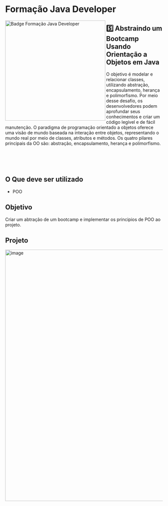# Formação Java Developer

<img align="left" height="320rem" alt="Badge Formação Java Developer" src="https://hermes.dio.me/tracks/da6041a9-80ef-409e-bd50-5e7be4dfadf6.png"/>

## 5️⃣ Abstraindo um Bootcamp Usando Orientação a Objetos em Java
 O objetivo é modelar e relacionar classes, utilizando abstração, encapsulamento, herança e polimorfismo. Por meio desse desafio, os desenvolvedores podem aprofundar seus conhecimentos e criar um código legível e de fácil manutenção. O paradigma de programação orientado a objetos oferece uma visão de mundo baseada na interação entre objetos, representando o mundo real por meio de classes, atributos e métodos. Os quatro pilares principais da OO são: abstração, encapsulamento, herança e polimorfismo.


<br><br><br>

## O Que deve ser utilizado

+ POO

## Objetivo

Criar um abtração de um bootcamp e implementar os principios de POO ao projeto.

## Projeto

<img width="803" alt="image" src="https://github.com/OsmarBaia/dio-formacao-java-developer/assets/88497805/e47ac141-8d9a-411e-a038-9ee79b80897c">





